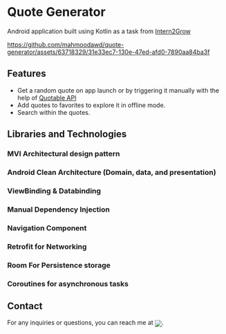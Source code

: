 # Quote Generator

 Android application built using Kotlin as a task from [Intern2Grow](https://intern2grow.vercel.app/)




https://github.com/mahmoodawd/quote-generator/assets/63718329/31e33ec7-130e-47ed-afd0-7890aa84ba3f





## Features
- Get a random quote on app launch or by triggering it manually with the help of [Quotable API](https://github.com/lukePeavey/quotable)
- Add quotes to favorites to explore it in offline mode.
- Search within the quotes.

## Libraries and Technologies

### MVI Architectural design pattern
### Android Clean Architecture (Domain, data, and presentation)
### ViewBinding & Databinding
### Manual Dependency Injection
### Navigation Component
### Retrofit for Networking
### Room For Persistence storage 
### Coroutines for asynchronous tasks


## Contact

For any inquiries or questions, you can reach me at [<img align="center" src="https://img.shields.io/badge/gmail-%23FF0000?style=plastic&logo=gmail&logoColor=white"/>](mailto:mahmooodawd@gmail.com).
